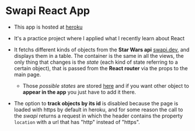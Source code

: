 # Swapi React App
- This app is hosted at [heroku](https://github.com/jjsanmartino03/swapi-react-practice/people)
- It's a practice project where I applied what I recently learn about React
- It fetchs different kinds of objects from the **Star Wars api** [swapi.dev](https://swapi.dev), and displays them in a table. The container is the same in all the views, the only thing that changes is the *state* (each kind of state referring to a certain object), that is passed from the **React router** via the props to the main page.
  - Those *possible states* are stored [here](/src/entities/objectOfEntities.js) and if you want other object to **appear in the app** you just have to add it there.

- The option to **track objects by its id** is disabled because the page is loaded with https by default in heroku, and for some reason the call to the *swapi* returns a request in which the header contains the property `location` with a url that has "http" instead of "https".



